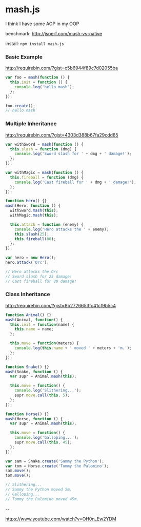 # mash.js

I think I have some AOP in my OOP

benchmark: http://jsperf.com/mash-vs-native

install: `npm install mash-js`

### Basic Example

http://requirebin.com/?gist=c5b6944f89c7d02055ba

```javascript
var foo = mash(function () {
  this.init = function () {
    console.log('hello mash');
  };
});

foo.create();
// hello mash
```

### Multiple Inheritance

http://requirebin.com/?gist=4303d388b67fa29cdd85

```javascript
var withSword = mash(function () {
  this.slash = function (dmg) {
    console.log('Sword slash for ' + dmg + ' damage!');
  };
});

var withMagic = mash(function () {
  this.fireball = function (dmg) {
    console.log('Cast fireball for ' + dmg + ' damage!');
  };
});

function Hero() {}
mash(Hero, function () {
  withSword.mash(this);
  withMagic.mash(this);

  this.attack = function (enemy) {
    console.log('Hero attacks the ' + enemy);
    this.slash(25);
    this.fireball(80);
  };
});

var hero = new Hero();
hero.attack('Orc');

// Hero attacks the Orc
// Sword slash for 25 damage!
// Cast fireball for 80 damage!
```

### Class Inheritance

http://requirebin.com/?gist=8b2726653fc41cf9b5c4

```javascript
function Animal() {}
mash(Animal, function() {
  this.init = function(name) {
    this.name = name;
  };

  this.move = function(meters) {
    console.log(this.name + ' moved ' + meters + 'm.');
  };
});

function Snake() {}
mash(Snake, function () {
  var supr = Animal.mash(this);

  this.move = function() {
    console.log('Slithering...');
    supr.move.call(this, 5);
  };
});

function Horse() {}
mash(Horse, function () {
  var supr = Animal.mash(this);

  this.move = function() {
    console.log('Galloping...');
    supr.move.call(this, 45);
  };
});

var sam = Snake.create('Sammy the Python');
var tom = Horse.create('Tommy the Palomino');
sam.move();
tom.move();

// Slithering...
// Sammy the Python moved 5m.
// Galloping...
// Tommy the Palomino moved 45m.

```

--

https://www.youtube.com/watch?v=OH0n_Ew2YDM
